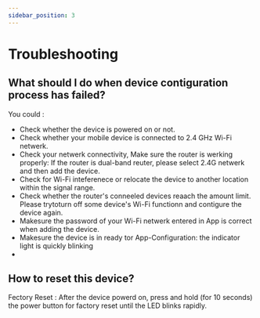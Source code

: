 ```yaml
---
sidebar_position: 3
---
```


# Troubleshooting

## What should I do when device contiguration process has failed?
You could :
- Check whether the device is powered on or not.
- Check whether your mobile device is connected to 2.4 GHz Wi-Fi netwerk.
- Check your netwerk connectivity, Make sure the router is werking properly:
If the router is dual-band reuter, please select 2.4G netwerk and then add the device.
- Check for Wi-Fi inteferenece or relocate the device to another location within the signal range.
- Check whether the router's conneeled devices reaach the amount limit. Please trytoturn off some device's Wi-Fi functionn and contigure the device again.
- Makesure the password of your Wi-Fi netwerk entered in App is correct when adding the device.
- Makesure the device is in ready tor App-Configuration: the indicator light is quickly blinking
- 
## How to reset this device?
Fectory Reset : After the device powerd on, press and hold (for 10 seconds) the power button for
factory reset until the LED blinks rapidly.
